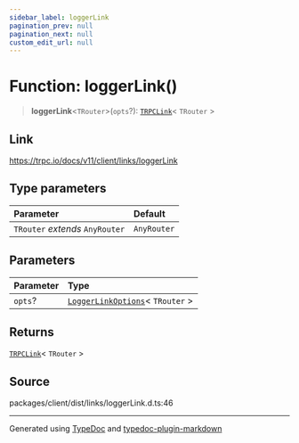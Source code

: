 ```yaml
---
sidebar_label: loggerLink
pagination_prev: null
pagination_next: null
custom_edit_url: null
---
```


# Function: loggerLink()

> **loggerLink**\<`TRouter`\>(`opts`?): [`TRPCLink`](../04-Type%20Aliases/05-type-alias.TRPCLink.md)< `TRouter` \>

## Link

https://trpc.io/docs/v11/client/links/loggerLink

## Type parameters

| Parameter                       | Default     |
| :------------------------------ | :---------- |
| `TRouter` _extends_ `AnyRouter` | `AnyRouter` |

## Parameters

| Parameter | Type                                                                                    |
| :-------- | :-------------------------------------------------------------------------------------- |
| `opts`?   | [`LoggerLinkOptions`](../03-Interfaces/04-interface.LoggerLinkOptions.md)< `TRouter` \> |

## Returns

[`TRPCLink`](../04-Type%20Aliases/05-type-alias.TRPCLink.md)< `TRouter` \>

## Source

packages/client/dist/links/loggerLink.d.ts:46

---

Generated using [TypeDoc](https://typedoc.org/) and [typedoc-plugin-markdown](https://www.npmjs.com/package/typedoc-plugin-markdown)
